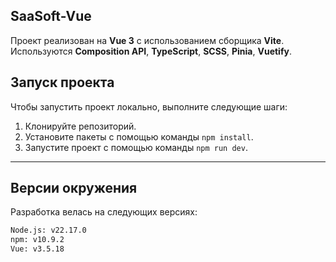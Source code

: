 ## SaaSoft-Vue

Проект реализован на **Vue 3** с использованием сборщика **Vite**.  
Используются **Composition API**, **TypeScript**, **SCSS**, **Pinia**, **Vuetify**.

## Запуск проекта

Чтобы запустить проект локально, выполните следующие шаги:

1. Клонируйте репозиторий.
2. Установите пакеты с помощью команды `npm install`.
3. Запустите проект с помощью команды `npm run dev`.

---

## Версии окружения

Разработка велась на следующих версиях:

```bash
Node.js: v22.17.0
npm: v10.9.2
Vue: v3.5.18
```